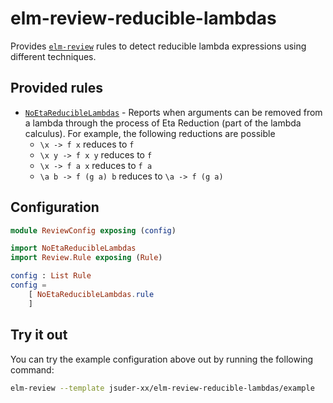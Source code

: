 # elm-review-reducible-lambdas

Provides [`elm-review`](https://package.elm-lang.org/packages/jfmengels/elm-review/latest/) rules to detect reducible lambda expressions using different techniques.

## Provided rules

- [`NoEtaReducibleLambdas`](https://package.elm-lang.org/packages/jsuder-xx/elm-review-reducible-lambdas/1.0.0/NoEtaReducibleLambdas) - Reports when arguments can be removed
from a lambda through the process of Eta Reduction (part of the lambda calculus). For example, the following reductions are possible
  - `\x -> f x` reduces to `f`
  - `\x y -> f x y` reduces to `f`
  - `\x -> f a x` reduces to `f a`
  - `\a b -> f (g a) b` reduces to `\a -> f (g a)`

## Configuration

```elm
module ReviewConfig exposing (config)

import NoEtaReducibleLambdas
import Review.Rule exposing (Rule)

config : List Rule
config =
    [ NoEtaReducibleLambdas.rule
    ]
```

## Try it out

You can try the example configuration above out by running the following command:

```bash
elm-review --template jsuder-xx/elm-review-reducible-lambdas/example
```
